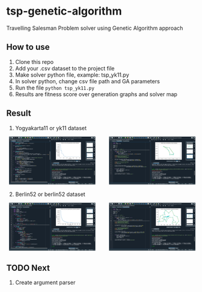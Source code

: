 # tsp-genetic-algorithm
Travelling Salesman Problem solver using Genetic Algorithm approach

## How to use

1. Clone this repo
2. Add your .csv dataset to the project file
3. Make solver python file, example: tsp_yk11.py
4. In solver python, change csv file path and GA parameters
5. Run the file ```python tsp_yk11.py```
6. Results are fitness score over generation graphs and solver map

## Result

1. Yogyakarta11 or yk11 dataset
<p align="center">
  <img alt="yk11 fitness score" src="https://github.com/dholigum/tsp-genetic-algorithm/blob/master/result/yk11_fitness_score.png?raw=true" width="45%">
&nbsp; &nbsp; &nbsp; &nbsp;
  <img alt="yk11 map solver" src="https://github.com/dholigum/tsp-genetic-algorithm/blob/master/result/yk11_map_solver.png?raw=true" width="45%">
</p>

2. Berlin52 or berlin52 dataset
<p align="center">
  <img alt="berlin52 fitness score" src="https://github.com/dholigum/tsp-genetic-algorithm/blob/master/result/berlin52_fitness_scorr.png?raw=true" width="45%">
&nbsp; &nbsp; &nbsp; &nbsp;
  <img alt="berlin52 map solver" src="https://github.com/dholigum/tsp-genetic-algorithm/blob/master/result/berlin52_map_solve.png?raw=true" width="45%">
</p>

## TODO Next

1. Create argument parser
